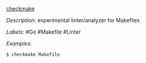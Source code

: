 [checkmake](https://github.com/mrtazz/checkmake)

*Description*: experimental linter/analyzer for Makefiles

*Labels*: #Go #Makefile #Linter

*Examples*:

```bash
$ checkmake Makefile
```
